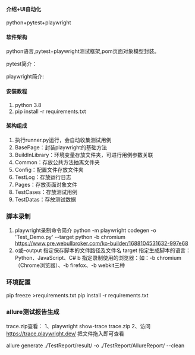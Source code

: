 #### 介绍+UI自动化

python+pytest+playwright

#### 软件架构

python语言,pytest+playwright测试框架,pom页面对象模型封装。

pytest简介：

playwright简介:

#### 安装教程

1. python 3.8
2. pip install -r requirements.txt

#### 架构组成

1. 执行runner.py运行，会自动收集测试用例
2. BasePage：封装playwright的基础方法
3. BuildInLibrary：环境变量存放文件夹，可进行用例参数关联
4. Common：存放公共方法抽离文件夹
5. Config：配置文件存放文件夹
6. TestLog：存放运行日志
7. Pages：存放页面对象文件
8. TestCases：存放测试用例
9. TestDatas：存放测试数据


### 脚本录制

1. playwright录制命令简介
   python -m playwright codegen -o 'Test_Demo.py' --target python -b
   chromium https://www.pre.webullbroker.com/ko-builder/1688104531632-997e68
2. o或–output 指定保存脚本的文件路径及文件名
   target 指定生成脚本的语言：Python、JavaScript、C#
   b 指定录制使用的浏览器：如：-b chromium（Chrome浏览器）、-b firefox、-b webkit三种

### 环境配置

pip freeze >requirements.txt
pip install -r requirements.txt

### allure测试报告生成
trace.zip查看：
1、playwright show-trace trace.zip
2、访问   https://trace.playwright.dev/     把文件拖入即可查看


allure generate ./TestReport/result/ -o ./TestReport/AllureReport/ --clean